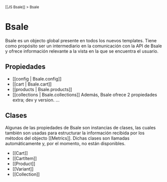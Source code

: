 <sup>[[JS Bsale]] > Bsale</sup>

# Bsale
Bsale es un objecto global presente en todos los nuevos templates. Tiene como propósito ser un intermediario en la comunicación con la API de Bsale y ofrece información relevante a la vista en la que se encuentra el usuario.

## Propiedades
* [[config | Bsale.config]]
* [[cart | Bsale.cart]]
* [[products | Bsale.products]]
* [[collections | Bsale.collections]]
Además, Bsale ofrece 2 propiedades extra; dev y version. ...

## Clases
Algunas de las propiedades de Bsale son instancias de clases, las cuales también son usadas para estructurar la información recibida por los métodos del objecto [[Metrics]]. Dichas clases son llamadas automáticamente y, por el momento, no están disponibles.
* [[Cart]]
* [[CartItem]]
* [[Product]]
* [[Variant]]
* [[Collection]]
